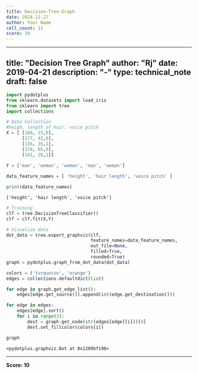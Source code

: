 ```yaml
---
title: Decision-Tree-Graph
date: 2024-11-27
author: Your Name
cell_count: 11
score: 10
---
```


---
title: "Decision Tree Graph"
author: "Rj"
date: 2019-04-21
description: "-"
type: technical_note
draft: false
---

```python
import pydotplus
from sklearn.datasets import load_iris
from sklearn import tree
import collections
```


```python
# Data Collection
#heigh, length of hair, voice pitch
X = [ [180, 15,0],     
      [177, 42,0],
      [136, 35,1],
      [174, 65,0],
      [141, 28,1]]
```


```python
Y = ['man', 'woman', 'woman', 'man', 'woman']    
 
data_feature_names = [ 'height', 'hair length', 'voice pitch' ]
```


```python
print(data_feature_names)
```

    ['height', 'hair length', 'voice pitch']



```python
# Training
clf = tree.DecisionTreeClassifier()
clf = clf.fit(X,Y)
```


```python
# Visualize data
dot_data = tree.export_graphviz(clf,
                                feature_names=data_feature_names,
                                out_file=None,
                                filled=True,
                                rounded=True)
graph = pydotplus.graph_from_dot_data(dot_data)
```


```python
colors = ('turquoise', 'orange')
edges = collections.defaultdict(list)
```


```python
for edge in graph.get_edge_list():
    edges[edge.get_source()].append(int(edge.get_destination()))
```


```python
for edge in edges:
    edges[edge].sort()    
    for i in range(2):
        dest = graph.get_node(str(edges[edge][i]))[0]
        dest.set_fillcolor(colors[i])
```


```python
graph
```




    <pydotplus.graphviz.Dot at 0x1209bf198>




---
**Score: 10**